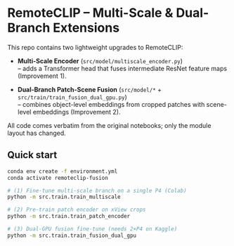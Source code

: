 # RemoteCLIP – Multi-Scale & Dual-Branch Extensions

This repo contains two lightweight upgrades to RemoteCLIP:

* **Multi-Scale Encoder** (`src/model/multiscale_encoder.py`)  
  – adds a Transformer head that fuses intermediate ResNet feature maps (Improvement 1).

* **Dual-Branch Patch-Scene Fusion** (`src/model/*` + `src/train/train_fusion_dual_gpu.py`)  
  – combines object-level embeddings from cropped patches with scene-level embeddings (Improvement 2).

All code comes verbatim from the original notebooks; only the module layout has changed.

## Quick start
```bash
conda env create -f environment.yml
conda activate remoteclip-fusion

# (1) Fine-tune multi-scale branch on a single P4 (Colab)
python -m src.train.train_multiscale

# (2) Pre-train patch encoder on xView crops
python -m src.train.train_patch_encoder

# (3) Dual-GPU fusion fine-tune (needs 2×P4 on Kaggle)
python -m src.train.train_fusion_dual_gpu
